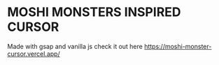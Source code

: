 # MOSHI MONSTERS INSPIRED CURSOR
Made with gsap and vanilla js
check it out here https://moshi-monster-cursor.vercel.app/
